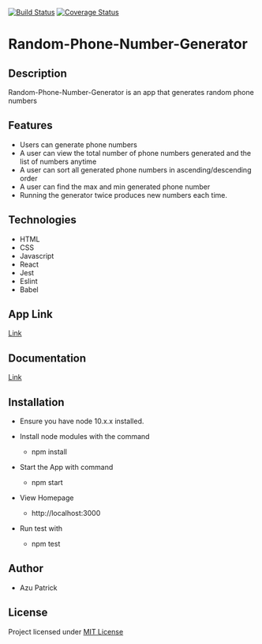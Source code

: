 [![Build Status](https://travis-ci.com/azupatrick0/Random-Phone-Number-Generator.svg?branch=develop)](https://travis-ci.com/azupatrick0/Random-Phone-Number-Generator)
[![Coverage Status](https://coveralls.io/repos/github/azupatrick0/Random-Phone-Number-Generator/badge.svg?branch=develop)](https://coveralls.io/github/azupatrick0/Random-Phone-Number-Generator?branch=develop)
# Random-Phone-Number-Generator
## Description
Random-Phone-Number-Generator is an app that generates random phone numbers
## Features 
  * Users can generate phone numbers
  * A user can view the total number of phone numbers generated and the list of numbers anytime
  * A user can sort all generated phone numbers in ascending/descending order
  * A user can find the max and min generated phone number
  * Running the generator twice produces new numbers each time.
## Technologies
  * HTML
  * CSS
  * Javascript
  * React
  * Jest
  * Eslint
  * Babel
## App Link
[Link](https://random-phone-number-gen.herokuapp.com)
## Documentation
[Link](https://documenter.getpostman.com/view/4628385/SVfGyXY5)
## Installation
 * Ensure you have node 10.x.x installed.
 
 * Install node modules with the command
 
   * npm install
   
 * Start the App with command
 
   * npm start
   
 * View Homepage
 
   * http://localhost:3000
   
 * Run test with
 
   * npm test
 ## Author
 * Azu Patrick
 ## License
 Project licensed under [MIT License](https://opensource.org/licenses/MIT)
